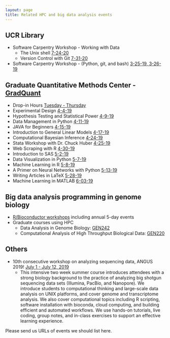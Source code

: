 ```yaml
---
layout: page
title: Related HPC and big data analysis events
---
```


## UCR Library
* Software Carpentry Workshop - Working with Data
   * The Unix shell [7-24-20](https://www.eventbrite.com/e/the-unix-shell-tickets-110191172764)
   * Version Control with Git [7-31-20](https://www.eventbrite.com/e/version-control-with-git-tickets-110198913918)
* Software Carpentry Workshop - (Python, git, and bash) [3-25-19, 3-26-19](https://library.ucr.edu/about/events/software-carpentry-workshop-2)

## Graduate Quantitative Methods Center - [GradQuant](https://gradquant.ucr.edu/workshops-spring-2019/) 

* Drop-in Hours [Tuesday - Thursday](https://gradquant.ucr.edu/gq-calendar/)
* Experimental Design [4-4-19](https://www.google.com/calendar/event?eid=NDRmaHZ2dGg3bWtpZzc4ZDdrYmQya2hrcW0gNmRpN243YjdkZDF1ZHVqZWkxb2FtajVtZWNAZw&ctz=America/Los_Angeles)
* Hypothesis Testing and Statistical Power [4-9-19](https://www.google.com/calendar/event?eid=MXVxN2ZlOGdtMmoydWpuY2dtM2llajJyNnMgNmRpN243YjdkZDF1ZHVqZWkxb2FtajVtZWNAZw&ctz=America/Los_Angeles)
* Data Management in Python [4-11-19](https://www.google.com/calendar/event?eid=MHVsOWdwcWN2azAyZmQ2bHZucGJicGNjZzcgNmRpN243YjdkZDF1ZHVqZWkxb2FtajVtZWNAZw&ctz=America/Los_Angeles)
* JAVA for Beginners [4-15-19](https://www.google.com/calendar/event?eid=MW5sczJxamY3ZnVwMWI1YmcyZTNoZGNwZ2QgNmRpN243YjdkZDF1ZHVqZWkxb2FtajVtZWNAZw&ctz=America/Los_Angeles)
* Introduction to General Linear Models [4-17-19](https://www.google.com/calendar/event?eid=MDhtZzBudXB0c3A2MDhtcHZvb2hnaGQ0MmsgNmRpN243YjdkZDF1ZHVqZWkxb2FtajVtZWNAZw&ctz=America/Los_Angeles)
* Computational Bayesian Inference [4-24-19](https://www.google.com/calendar/event?eid=MThrdWR2djdhdm5kMGU0czBzN3RlMzllNWogNmRpN243YjdkZDF1ZHVqZWkxb2FtajVtZWNAZw&ctz=America/Los_Angeles)
* Stata Workshop with Dr. Chuck Huber [4-25-19](https://www.google.com/calendar/event?eid=M2k3ajd1a2pscjByZGZxdHNnNDQ5MW1jMHEgNmRpN243YjdkZDF1ZHVqZWkxb2FtajVtZWNAZw&ctz=America/Los_Angeles)
* Web Scraping with R [4-30-19](https://www.google.com/calendar/event?eid=NzcwbG5iaHMxdW4yajZnb2J1NDJ2ZHU5aGsgNmRpN243YjdkZDF1ZHVqZWkxb2FtajVtZWNAZw&ctz=America/Los_Angeles)
* Introduction to SAS [5-2-19](https://www.google.com/calendar/event?eid=Mjc0YWRpaDliM2FxcXY3NGE0dTJmbmRsNGcgNmRpN243YjdkZDF1ZHVqZWkxb2FtajVtZWNAZw&ctz=America/Los_Angeles)
* Data Visualization in Python [5-7-19](https://www.google.com/calendar/event?eid=Mm5hNDJrdGsyZWlmdjQ1ODdiaWpwMWxjcGcgNmRpN243YjdkZDF1ZHVqZWkxb2FtajVtZWNAZw&ctz=America/Los_Angeles)
* Machine Learning in R [5-8-19](https://www.google.com/calendar/event?eid=MWNvOXVwY3J1b201dXMxN2gyMTA1YzZvZWMgNmRpN243YjdkZDF1ZHVqZWkxb2FtajVtZWNAZw&ctz=America/Los_Angeles)
* A Primer on Neural Networks with Python [5-13-19](https://www.google.com/calendar/event?eid=MHU0czlwdGFvYTA4NTliaXY4dmk0bjI2aWIgNmRpN243YjdkZDF1ZHVqZWkxb2FtajVtZWNAZw&ctz=America/Los_Angeles)
* Writing Articles in LaTeX [5-28-19](https://www.google.com/calendar/event?eid=MDRiNTk3bGhwa2ZuaXBmdjFyMDJ1Z3FzaDUgNmRpN243YjdkZDF1ZHVqZWkxb2FtajVtZWNAZw&ctz=America/Los_Angeles)
* Machine Learning in MATLAB [6-03-19](https://www.google.com/calendar/event?eid=MnNoZmJzY2xoaXMyYjhlaTE3aTFxNGZoaHYgNmRpN243YjdkZDF1ZHVqZWkxb2FtajVtZWNAZw&ctz=America/Los_Angeles)


## Big data analysis programming in genome biology

* [R/Bioconductor workshops](http://girke.bioinformatics.ucr.edu/tutorials/) including annual 5-day events
* Graduate courses using HPC
    * Data Analysis in Genome Biology: [GEN242](http://girke.bioinformatics.ucr.edu/GEN242/mydoc/home.html)
    * Computational Analysis of High Throughput Biological Data: [GEN220](http://hyphaltip.github.io/GEN220_2015/) 

## Others

* 10th consecutive workshop on analyzing sequencing data, ANGUS 2019! [July 1 - July 12, 2019](https://urldefense.proofpoint.com/v2/url?u=http-3A__ivory.idyll.org_dibsi_ANGUS.html&d=DwMFaQ&c=7ypwAowFJ8v-mw8AB-SdSueVQgSDL4HiiSaLK01W8HA&r=BRiKNvDIpcjDzQtuD9o7xA&m=apazdjJLUAfEZcBrwKdSnA8TUiYgiNlo4amo9o--Sm4&s=SrRrQxw086wzYgiHKEEWuC0xwy86BKkGDyEk65rvrBU&e=)
    * This intensive two week summer course introduces attendees with a strong biology background to the practice of analyzing big shotgun sequencing data sets (Illumina, PacBio, and Nanopore). We introduce students to computational thinking and large-scale data analysis on UNIX platforms, and cover genome and transcriptome analysis. We also cover computational topics including R scripting, software installation with bioconda, cloud computing, and building efficient and automated workflows. We use hands-on tutorials, live coding, group notes, and in-class exercises to support an effective learning experience.

Please send us URLs of events we should list here.




